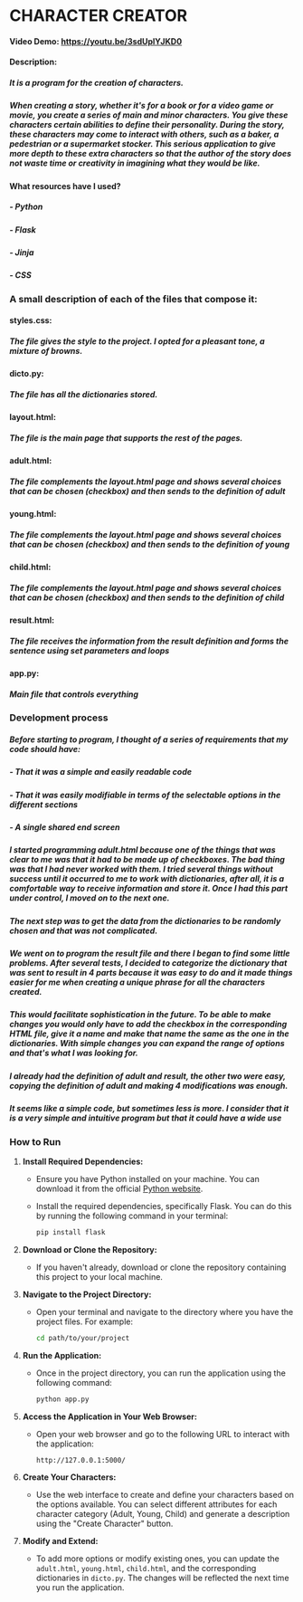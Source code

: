 # CHARACTER CREATOR
#### Video Demo:  https://youtu.be/3sdUplYJKD0
#### Description:
##### It is a program for the creation of characters.

##### When creating a story, whether it's for a book or for a video game or movie, you create a series of main and minor characters. You give these characters certain abilities to define their personality. During the story, these characters may come to interact with others, such as a baker, a pedestrian or a supermarket stocker. This serious application to give more depth to these extra characters so that the author of the story does not waste time or creativity in imagining what they would be like.
#### What resources have I used?
##### - Python
##### - Flask
##### - Jinja
##### - CSS
### A small description of each of the files that compose it:
#### styles.css:
##### The file gives the style to the project. I opted for a pleasant tone, a mixture of browns.
#### dicto.py:
##### The file has all the dictionaries stored.
#### layout.html:
##### The file is the main page that supports the rest of the pages.
#### adult.html:
##### The file complements the layout.html page and shows several choices that can be chosen (checkbox) and then sends to the definition of adult
#### young.html:
##### The file complements the layout.html page and shows several choices that can be chosen (checkbox) and then sends to the definition of young
#### child.html:
##### The file complements the layout.html page and shows several choices that can be chosen (checkbox) and then sends to the definition of child
#### result.html:
##### The file receives the information from the result definition and forms the sentence using set parameters and loops
#### app.py:
##### Main file that controls everything
### Development process
##### Before starting to program, I thought of a series of requirements that my code should have:
##### - That it was a simple and easily readable code
##### - That it was easily modifiable in terms of the selectable options in the different sections
##### - A single shared end screen
##### I started programming adult.html because one of the things that was clear to me was that it had to be made up of checkboxes. The bad thing was that I had never worked with them. I tried several things without success until it occurred to me to work with dictionaries, after all, it is a comfortable way to receive information and store it. Once I had this part under control, I moved on to the next one.
##### The next step was to get the data from the dictionaries to be randomly chosen and that was not complicated.
##### We went on to program the result file and there I began to find some little problems. After several tests, I decided to categorize the dictionary that was sent to result in 4 parts because it was easy to do and it made things easier for me when creating a unique phrase for all the characters created.
##### This would facilitate sophistication in the future. To be able to make changes you would only have to add the checkbox in the corresponding HTML file, give it a name and make that name the same as the one in the dictionaries. With simple changes you can expand the range of options and that's what I was looking for.
##### I already had the definition of adult and result, the other two were easy, copying the definition of adult and making 4 modifications was enough.
##### It seems like a simple code, but sometimes less is more. I consider that it is a very simple and intuitive program but that it could have a wide use

### How to Run

1. **Install Required Dependencies:**
   - Ensure you have Python installed on your machine. You can download it from the official [Python website](https://www.python.org/downloads/).
   - Install the required dependencies, specifically Flask. You can do this by running the following command in your terminal:
     
     ```bash
     pip install flask
     ```

2. **Download or Clone the Repository:**
   - If you haven't already, download or clone the repository containing this project to your local machine.

3. **Navigate to the Project Directory:**
   - Open your terminal and navigate to the directory where you have the project files. For example:
     
     ```bash
     cd path/to/your/project
     ```

4. **Run the Application:**
   - Once in the project directory, you can run the application using the following command:
     
     ```bash
     python app.py
     ```

5. **Access the Application in Your Web Browser:**
   - Open your web browser and go to the following URL to interact with the application:
     
     ```
     http://127.0.0.1:5000/
     ```

6. **Create Your Characters:**
   - Use the web interface to create and define your characters based on the options available. You can select different attributes for each character category (Adult, Young, Child) and generate a description using the "Create Character" button.

7. **Modify and Extend:**
   - To add more options or modify existing ones, you can update the `adult.html`, `young.html`, `child.html`, and the corresponding dictionaries in `dicto.py`. The changes will be reflected the next time you run the application.